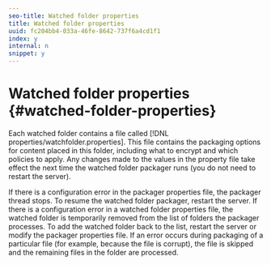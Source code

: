 ```yaml
---
seo-title: Watched folder properties
title: Watched folder properties
uuid: fc204bb4-033a-46fe-8642-737f6a4cd1f1
index: y
internal: n
snippet: y
---
```


# Watched folder properties {#watched-folder-properties}

Each watched folder contains a file called [!DNL properties/watchfolder.properties]. This file contains the packaging options for content placed in this folder, including what to encrypt and which policies to apply. Any changes made to the values in the property file take effect the next time the watched folder packager runs (you do not need to restart the server).

If there is a configuration error in the packager properties file, the packager thread stops. To resume the watched folder packager, restart the server. If there is a configuration error in a watched folder properties file, the watched folder is temporarily removed from the list of folders the packager processes. To add the watched folder back to the list, restart the server or modify the packager properties file. If an error occurs during packaging of a particular file (for example, because the file is corrupt), the file is skipped and the remaining files in the folder are processed. 
